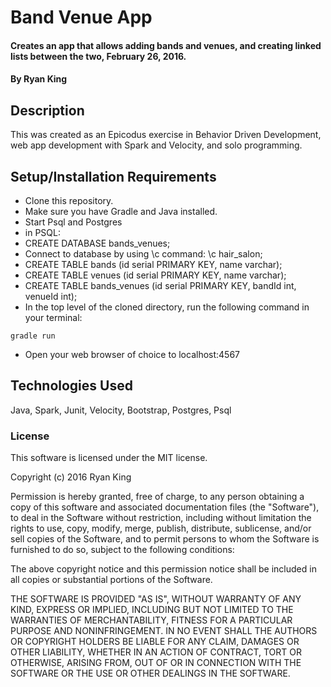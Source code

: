 # Band Venue App

#### Creates an app that allows adding bands and venues, and creating linked lists between the two, February 26, 2016.

#### By Ryan King

## Description

This was created as an Epicodus exercise in Behavior Driven Development, web app development with Spark and Velocity, and solo programming.

## Setup/Installation Requirements

* Clone this repository.
* Make sure you have Gradle and Java installed.
* Start Psql and Postgres
* in PSQL:
* CREATE DATABASE bands_venues;
* Connect to database by using \c command: \c hair_salon;
* CREATE TABLE bands (id serial PRIMARY KEY, name varchar);
* CREATE TABLE venues (id serial PRIMARY KEY, name varchar);
* CREATE TABLE bands_venues (id serial PRIMARY KEY, bandId int, venueId int);
* In the top level of the cloned directory, run the following command in your terminal:

`gradle run`

* Open your web browser of choice to localhost:4567

## Technologies Used

Java, Spark, Junit, Velocity, Bootstrap, Postgres, Psql

### License

This software is licensed under the MIT license.

Copyright (c) 2016 Ryan King

Permission is hereby granted, free of charge, to any person obtaining a copy of this software and associated documentation files (the "Software"), to deal in the Software without restriction, including without limitation the rights to use, copy, modify, merge, publish, distribute, sublicense, and/or sell copies of the Software, and to permit persons to whom the Software is furnished to do so, subject to the following conditions:

The above copyright notice and this permission notice shall be included in all copies or substantial portions of the Software.

THE SOFTWARE IS PROVIDED "AS IS", WITHOUT WARRANTY OF ANY KIND, EXPRESS OR IMPLIED, INCLUDING BUT NOT LIMITED TO THE WARRANTIES OF MERCHANTABILITY, FITNESS FOR A PARTICULAR PURPOSE AND NONINFRINGEMENT. IN NO EVENT SHALL THE AUTHORS OR COPYRIGHT HOLDERS BE LIABLE FOR ANY CLAIM, DAMAGES OR OTHER LIABILITY, WHETHER IN AN ACTION OF CONTRACT, TORT OR OTHERWISE, ARISING FROM, OUT OF OR IN CONNECTION WITH THE SOFTWARE OR THE USE OR OTHER DEALINGS IN THE SOFTWARE.
